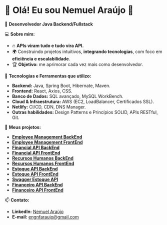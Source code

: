 # 👋 Olá! Eu sou Nemuel Araújo 🚀

🎯 **Desenvolvedor Java Backend/Fullstack**  

💻 **Sobre mim:**  
- 🔥 **APIs viram tudo e tudo vira API.**  
- 🌍 Construindo projetos intuitivos, **integrando tecnologias**, com foco em **eficiência e escalabilidade**.  
- 🏆 **Objetivo:** me aprimorar cada vez mais como desenvolvedor.  

🚀 **Tecnologias e Ferramentas que utilizo:**  
- **Backend:** Java, Spring Boot, Hibernate, Maven.  
- **Frontend:** React, Axios, CSS.  
- **Banco de Dados:** SQL avançado, MySQL WorkBench.  
- **Cloud & Infraestrutura:** AWS (EC2, LoadBalancer, Certificados SSL).  
- **Netlify:** CI/CD, CDN, DNS Manager.  
- **Outras habilidades:** Design Patterns e Princípios SOLID, APIs RESTful, Git.  

📂 **Meus projetos:**  
- [**Employee Management BackEnd**](https://github.com/NemoBJJ/EmployeeManagementAPI)  
- [**Employee Management FrontEnd**](https://github.com/NemoBJJ/FrontEndEmployee)  
- [**Financial API BackEnd**](https://github.com/NemoBJJ/financialApiBack)  
- [**Financial API FrontEnd**](https://github.com/NemoBJJ/nemiapiingfinancial)  
- [**Recursos Humanos BackEnd**](https://github.com/NemoBJJ/FuncionarioProject)  
- [**Recursos Humanos FrontEnd**](https://github.com/NemoBJJ/FuncionarioProject-FrontEnd)  
- [**Estoque API BackEnd**](https://github.com/NemoBJJ/Estoque-API)  
- [**Estoque API FrontEnd**](https://github.com/NemoBJJ/estqfinalfront)  
- [**Swagger Estoque API**](https://apistq.neemindev.com/swagger-ui/index.html)  
- [**Financeiro API BackEnd**](https://github.com/NemoBJJ/financeiro-backend)  
- [**Financeiro API FrontEnd**](https://github.com/NemoBJJ/financeiro-frontend)  

📫 **Contato:**  
- **LinkedIn:** [Nemuel Araújo](https://www.linkedin.com/in/nemuel-araujo/?locale=en_US)  
- **E-mail:** engnfaraujo@gmail.com  
